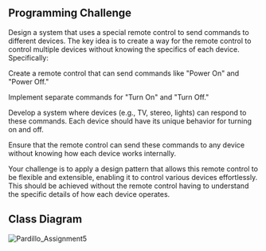 ## Programming Challenge

Design a system that uses a special remote control to send commands to different devices. The key idea is to create a way for the remote control to control multiple devices without knowing the specifics of each device. Specifically:

Create a remote control that can send commands like "Power On" and "Power Off."

Implement separate commands for "Turn On" and "Turn Off."

Develop a system where devices (e.g., TV, stereo, lights) can respond to these commands. Each device should have its unique behavior for turning on and off.

Ensure that the remote control can send these commands to any device without knowing how each device works internally.

Your challenge is to apply a design pattern that allows this remote control to be flexible and extensible, enabling it to control various devices effortlessly. This should be achieved without the remote control having to understand the specific details of how each device operates.

## Class Diagram
![Pardillo_Assignment5](https://github.com/troy0323/commandpattern/assets/90951302/9f071842-9244-4aa0-93ce-06d4f9bfc008)
